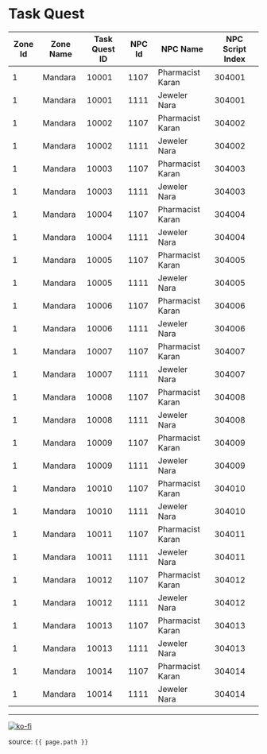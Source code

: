 # Task Quest

Zone Id | Zone Name | Task Quest ID | NPC Id | NPC Name | NPC Script Index
--- | --- | --- | --- | --- | ---
1 | Mandara | 10001 | 1107 | Pharmacist Karan | 304001
1 | Mandara | 10001 | 1111 | Jeweler Nara | 304001
1 | Mandara | 10002 | 1107 | Pharmacist Karan | 304002
1 | Mandara | 10002 | 1111 | Jeweler Nara | 304002
1 | Mandara | 10003 | 1107 | Pharmacist Karan | 304003
1 | Mandara | 10003 | 1111 | Jeweler Nara | 304003
1 | Mandara | 10004 | 1107 | Pharmacist Karan | 304004
1 | Mandara | 10004 | 1111 | Jeweler Nara | 304004
1 | Mandara | 10005 | 1107 | Pharmacist Karan | 304005
1 | Mandara | 10005 | 1111 | Jeweler Nara | 304005
1 | Mandara | 10006 | 1107 | Pharmacist Karan | 304006
1 | Mandara | 10006 | 1111 | Jeweler Nara | 304006
1 | Mandara | 10007 | 1107 | Pharmacist Karan | 304007
1 | Mandara | 10007 | 1111 | Jeweler Nara | 304007
1 | Mandara | 10008 | 1107 | Pharmacist Karan | 304008
1 | Mandara | 10008 | 1111 | Jeweler Nara | 304008
1 | Mandara | 10009 | 1107 | Pharmacist Karan | 304009
1 | Mandara | 10009 | 1111 | Jeweler Nara | 304009
1 | Mandara | 10010 | 1107 | Pharmacist Karan | 304010
1 | Mandara | 10010 | 1111 | Jeweler Nara | 304010
1 | Mandara | 10011 | 1107 | Pharmacist Karan | 304011
1 | Mandara | 10011 | 1111 | Jeweler Nara | 304011
1 | Mandara | 10012 | 1107 | Pharmacist Karan | 304012
1 | Mandara | 10012 | 1111 | Jeweler Nara | 304012
1 | Mandara | 10013 | 1107 | Pharmacist Karan | 304013
1 | Mandara | 10013 | 1111 | Jeweler Nara | 304013
1 | Mandara | 10014 | 1107 | Pharmacist Karan | 304014
1 | Mandara | 10014 | 1111 | Jeweler Nara | 304014

---

[![ko-fi](https://www.ko-fi.com/img/githubbutton_sm.svg)](https://ko-fi.com/T6T41JKMI)

source: `{{ page.path }}`

